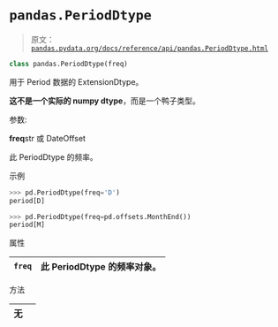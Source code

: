 # `pandas.PeriodDtype`

> 原文：[`pandas.pydata.org/docs/reference/api/pandas.PeriodDtype.html`](https://pandas.pydata.org/docs/reference/api/pandas.PeriodDtype.html)

```py
class pandas.PeriodDtype(freq)
```

用于 Period 数据的 ExtensionDtype。

**这不是一个实际的 numpy dtype**，而是一个鸭子类型。

参数:

**freq**str 或 DateOffset

此 PeriodDtype 的频率。

示例

```py
>>> pd.PeriodDtype(freq='D')
period[D] 
```

```py
>>> pd.PeriodDtype(freq=pd.offsets.MonthEnd())
period[M] 
```

属性

| `freq` | 此 PeriodDtype 的频率对象。 |
| --- | --- |

方法

| **无** |  |
| --- | --- |
